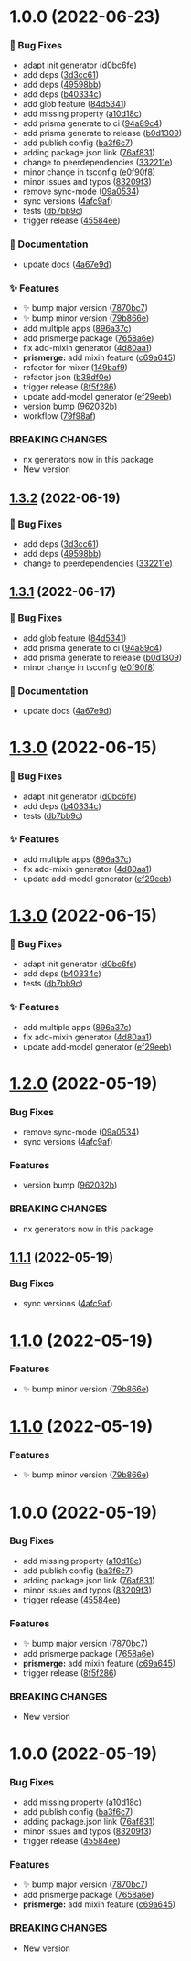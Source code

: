 # 1.0.0 (2022-06-23)


### :bug: Bug Fixes

* adapt init generator ([d0bc6fe](https://github.com/tinezmatias/prisma-utils/commit/d0bc6fe5e17d048ddd7658730d34dce1489de867))
* add deps ([3d3cc61](https://github.com/tinezmatias/prisma-utils/commit/3d3cc617092f4b964435b8986c95ab912ebfaa2d))
* add deps ([49598bb](https://github.com/tinezmatias/prisma-utils/commit/49598bb166a3f8cd6168e03de203e503097b5b81))
* add deps ([b40334c](https://github.com/tinezmatias/prisma-utils/commit/b40334c2e49266abebe498351ef85a8d86b2838f))
* add glob feature ([84d5341](https://github.com/tinezmatias/prisma-utils/commit/84d534149d21715b88c137389f24eadeb351feff))
* add missing property ([a10d18c](https://github.com/tinezmatias/prisma-utils/commit/a10d18cd8d72f3f60cb0e24bc0e3cf9369058bcc))
* add prisma generate to ci ([94a89c4](https://github.com/tinezmatias/prisma-utils/commit/94a89c48ee057701486a826988a95d41c0a30d8e))
* add prisma generate to release ([b0d1309](https://github.com/tinezmatias/prisma-utils/commit/b0d130928b6f2ef06115d50d67a9bc598a9897cd))
* add publish config ([ba3f6c7](https://github.com/tinezmatias/prisma-utils/commit/ba3f6c73a29f482b5e6070c1ec9d68d8c76c8746))
* adding package.json link ([76af831](https://github.com/tinezmatias/prisma-utils/commit/76af83118bcc8403471c4888a6cdead0b9baf5fc))
* change to peerdependencies ([332211e](https://github.com/tinezmatias/prisma-utils/commit/332211e7269b4db0388e7ed9387af10db3212596))
* minor change in tsconfig ([e0f90f8](https://github.com/tinezmatias/prisma-utils/commit/e0f90f882a50aef3261512d2fb89b86f45407328))
* minor issues and typos ([83209f3](https://github.com/tinezmatias/prisma-utils/commit/83209f38055c11969707a95feffc516a14adf6a8))
* remove sync-mode ([09a0534](https://github.com/tinezmatias/prisma-utils/commit/09a0534f73601b5d39d11d28bd3c646081a0531b))
* sync versions ([4afc9af](https://github.com/tinezmatias/prisma-utils/commit/4afc9afc3aa131fac6e965f57d1a7d0025aca209))
* tests ([db7bb9c](https://github.com/tinezmatias/prisma-utils/commit/db7bb9c17efb1816374afe76d67ebef245ea71b1))
* trigger release ([45584ee](https://github.com/tinezmatias/prisma-utils/commit/45584eef862c50cf8cf9094ce4578842979e834c))


### :memo: Documentation

* update docs ([4a67e9d](https://github.com/tinezmatias/prisma-utils/commit/4a67e9dfb080a6e953410bf108e470f94033df2d))


### :sparkles: Features

* :sparkles: bump major version ([7870bc7](https://github.com/tinezmatias/prisma-utils/commit/7870bc7baedb2943ad488ca8073106b9216bf884))
* :sparkles: bump minor version ([79b866e](https://github.com/tinezmatias/prisma-utils/commit/79b866eba364235e83391dc0835d64a8bd80f38d))
* add multiple apps ([896a37c](https://github.com/tinezmatias/prisma-utils/commit/896a37c08ad3bcb9b5975c110525847e0bfaf0d8))
* add prismerge package ([7658a6e](https://github.com/tinezmatias/prisma-utils/commit/7658a6e506ecd91c4ef0505ea373cb4508d63021))
* fix add-mixin generator ([4d80aa1](https://github.com/tinezmatias/prisma-utils/commit/4d80aa10597f822ed43ecf3b3249519b44e94bcf))
* **prismerge:** add mixin feature ([c69a645](https://github.com/tinezmatias/prisma-utils/commit/c69a645adb7635568f88bad4a7f74634666e7068))
* refactor for mixer ([149baf9](https://github.com/tinezmatias/prisma-utils/commit/149baf9f833e50daf65e515ce8f28266b7c374b6))
* refactor json ([b38df0e](https://github.com/tinezmatias/prisma-utils/commit/b38df0edc8ca66392f79910fa9e52d6ab51449f1))
* trigger release ([8f5f286](https://github.com/tinezmatias/prisma-utils/commit/8f5f286e4a41cba5358510fcc9faad12399cbb2d))
* update add-model generator ([ef29eeb](https://github.com/tinezmatias/prisma-utils/commit/ef29eebe43fa145b49f1fe9d340c282e3e7496f0))
* version bump ([962032b](https://github.com/tinezmatias/prisma-utils/commit/962032b0d2aeed2d38f9b9186158f89e36f2ce44))
* workflow ([79f98af](https://github.com/tinezmatias/prisma-utils/commit/79f98af9a6643b35566544b6c6b41f812688a6e7))


### BREAKING CHANGES

* nx generators now in this package
* New version

## [1.3.2](https://github.com/prisma-utils/prisma-utils/compare/@prisma-utils/prismerge@1.3.1...@prisma-utils/prismerge@1.3.2) (2022-06-19)


### :bug: Bug Fixes

* add deps ([3d3cc61](https://github.com/prisma-utils/prisma-utils/commit/3d3cc617092f4b964435b8986c95ab912ebfaa2d))
* add deps ([49598bb](https://github.com/prisma-utils/prisma-utils/commit/49598bb166a3f8cd6168e03de203e503097b5b81))
* change to peerdependencies ([332211e](https://github.com/prisma-utils/prisma-utils/commit/332211e7269b4db0388e7ed9387af10db3212596))

## [1.3.1](https://github.com/prisma-utils/prisma-utils/compare/@prisma-utils/prismerge@1.3.0...@prisma-utils/prismerge@1.3.1) (2022-06-17)


### :bug: Bug Fixes

* add glob feature ([84d5341](https://github.com/prisma-utils/prisma-utils/commit/84d534149d21715b88c137389f24eadeb351feff))
* add prisma generate to ci ([94a89c4](https://github.com/prisma-utils/prisma-utils/commit/94a89c48ee057701486a826988a95d41c0a30d8e))
* add prisma generate to release ([b0d1309](https://github.com/prisma-utils/prisma-utils/commit/b0d130928b6f2ef06115d50d67a9bc598a9897cd))
* minor change in tsconfig ([e0f90f8](https://github.com/prisma-utils/prisma-utils/commit/e0f90f882a50aef3261512d2fb89b86f45407328))


### :memo: Documentation

* update docs ([4a67e9d](https://github.com/prisma-utils/prisma-utils/commit/4a67e9dfb080a6e953410bf108e470f94033df2d))

# [1.3.0](https://github.com/prisma-utils/prisma-utils/compare/@prisma-utils/prismerge@1.2.0...@prisma-utils/prismerge@1.3.0) (2022-06-15)


### :bug: Bug Fixes

* adapt init generator ([d0bc6fe](https://github.com/prisma-utils/prisma-utils/commit/d0bc6fe5e17d048ddd7658730d34dce1489de867))
* add deps ([b40334c](https://github.com/prisma-utils/prisma-utils/commit/b40334c2e49266abebe498351ef85a8d86b2838f))
* tests ([db7bb9c](https://github.com/prisma-utils/prisma-utils/commit/db7bb9c17efb1816374afe76d67ebef245ea71b1))


### :sparkles: Features

* add multiple apps ([896a37c](https://github.com/prisma-utils/prisma-utils/commit/896a37c08ad3bcb9b5975c110525847e0bfaf0d8))
* fix add-mixin generator ([4d80aa1](https://github.com/prisma-utils/prisma-utils/commit/4d80aa10597f822ed43ecf3b3249519b44e94bcf))
* update add-model generator ([ef29eeb](https://github.com/prisma-utils/prisma-utils/commit/ef29eebe43fa145b49f1fe9d340c282e3e7496f0))

# [1.3.0](https://github.com/prisma-utils/prisma-utils/compare/@prisma-utils/prismerge@1.2.0...@prisma-utils/prismerge@1.3.0) (2022-06-15)


### :bug: Bug Fixes

* adapt init generator ([d0bc6fe](https://github.com/prisma-utils/prisma-utils/commit/d0bc6fe5e17d048ddd7658730d34dce1489de867))
* add deps ([b40334c](https://github.com/prisma-utils/prisma-utils/commit/b40334c2e49266abebe498351ef85a8d86b2838f))
* tests ([db7bb9c](https://github.com/prisma-utils/prisma-utils/commit/db7bb9c17efb1816374afe76d67ebef245ea71b1))


### :sparkles: Features

* add multiple apps ([896a37c](https://github.com/prisma-utils/prisma-utils/commit/896a37c08ad3bcb9b5975c110525847e0bfaf0d8))
* fix add-mixin generator ([4d80aa1](https://github.com/prisma-utils/prisma-utils/commit/4d80aa10597f822ed43ecf3b3249519b44e94bcf))
* update add-model generator ([ef29eeb](https://github.com/prisma-utils/prisma-utils/commit/ef29eebe43fa145b49f1fe9d340c282e3e7496f0))

# [1.2.0](https://github.com/prisma-utils/prisma-utils/compare/@prisma-utils/prismerge@1.1.0...@prisma-utils/prismerge@1.2.0) (2022-05-19)


### Bug Fixes

* remove sync-mode ([09a0534](https://github.com/prisma-utils/prisma-utils/commit/09a0534f73601b5d39d11d28bd3c646081a0531b))
* sync versions ([4afc9af](https://github.com/prisma-utils/prisma-utils/commit/4afc9afc3aa131fac6e965f57d1a7d0025aca209))


### Features

* version bump ([962032b](https://github.com/prisma-utils/prisma-utils/commit/962032b0d2aeed2d38f9b9186158f89e36f2ce44))


### BREAKING CHANGES

* nx generators now in this package

## [1.1.1](https://github.com/prisma-utils/prisma-utils/compare/@prisma-utils/prismerge@1.1.0...@prisma-utils/prismerge@1.1.1) (2022-05-19)


### Bug Fixes

* sync versions ([4afc9af](https://github.com/prisma-utils/prisma-utils/commit/4afc9afc3aa131fac6e965f57d1a7d0025aca209))

# [1.1.0](https://github.com/prisma-utils/prisma-utils/compare/@prisma-utils/prismerge@1.0.0...@prisma-utils/prismerge@1.1.0) (2022-05-19)


### Features

* :sparkles: bump minor version ([79b866e](https://github.com/prisma-utils/prisma-utils/commit/79b866eba364235e83391dc0835d64a8bd80f38d))

# [1.1.0](https://github.com/prisma-utils/prisma-utils/compare/@prisma-utils/prismerge@1.0.0...@prisma-utils/prismerge@1.1.0) (2022-05-19)


### Features

* :sparkles: bump minor version ([79b866e](https://github.com/prisma-utils/prisma-utils/commit/79b866eba364235e83391dc0835d64a8bd80f38d))

# 1.0.0 (2022-05-19)


### Bug Fixes

* add missing property ([a10d18c](https://github.com/prisma-utils/prisma-utils/commit/a10d18cd8d72f3f60cb0e24bc0e3cf9369058bcc))
* add publish config ([ba3f6c7](https://github.com/prisma-utils/prisma-utils/commit/ba3f6c73a29f482b5e6070c1ec9d68d8c76c8746))
* adding package.json link ([76af831](https://github.com/prisma-utils/prisma-utils/commit/76af83118bcc8403471c4888a6cdead0b9baf5fc))
* minor issues and typos ([83209f3](https://github.com/prisma-utils/prisma-utils/commit/83209f38055c11969707a95feffc516a14adf6a8))
* trigger release ([45584ee](https://github.com/prisma-utils/prisma-utils/commit/45584eef862c50cf8cf9094ce4578842979e834c))


### Features

* :sparkles: bump major version ([7870bc7](https://github.com/prisma-utils/prisma-utils/commit/7870bc7baedb2943ad488ca8073106b9216bf884))
* add prismerge package ([7658a6e](https://github.com/prisma-utils/prisma-utils/commit/7658a6e506ecd91c4ef0505ea373cb4508d63021))
* **prismerge:** add mixin feature ([c69a645](https://github.com/prisma-utils/prisma-utils/commit/c69a645adb7635568f88bad4a7f74634666e7068))
* trigger release ([8f5f286](https://github.com/prisma-utils/prisma-utils/commit/8f5f286e4a41cba5358510fcc9faad12399cbb2d))


### BREAKING CHANGES

* New version

# 1.0.0 (2022-05-19)


### Bug Fixes

* add missing property ([a10d18c](https://github.com/prisma-utils/prisma-utils/commit/a10d18cd8d72f3f60cb0e24bc0e3cf9369058bcc))
* add publish config ([ba3f6c7](https://github.com/prisma-utils/prisma-utils/commit/ba3f6c73a29f482b5e6070c1ec9d68d8c76c8746))
* adding package.json link ([76af831](https://github.com/prisma-utils/prisma-utils/commit/76af83118bcc8403471c4888a6cdead0b9baf5fc))
* minor issues and typos ([83209f3](https://github.com/prisma-utils/prisma-utils/commit/83209f38055c11969707a95feffc516a14adf6a8))
* trigger release ([45584ee](https://github.com/prisma-utils/prisma-utils/commit/45584eef862c50cf8cf9094ce4578842979e834c))


### Features

* :sparkles: bump major version ([7870bc7](https://github.com/prisma-utils/prisma-utils/commit/7870bc7baedb2943ad488ca8073106b9216bf884))
* add prismerge package ([7658a6e](https://github.com/prisma-utils/prisma-utils/commit/7658a6e506ecd91c4ef0505ea373cb4508d63021))
* **prismerge:** add mixin feature ([c69a645](https://github.com/prisma-utils/prisma-utils/commit/c69a645adb7635568f88bad4a7f74634666e7068))


### BREAKING CHANGES

* New version
